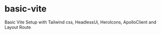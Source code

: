 # basic-vite
Basic Vite Setup with Tailwind css, HeadlessUi, HeroIcons, ApolloClient and Layout Route
